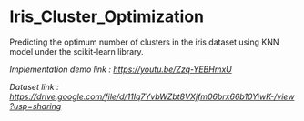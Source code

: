 # Iris_Cluster_Optimization

Predicting the optimum number of clusters in the iris dataset using KNN model under the scikit-learn library.

<i>Implementation demo link : https://youtu.be/Zzq-YEBHmxU</i>

<i>Dataset link : https://drive.google.com/file/d/11Iq7YvbWZbt8VXjfm06brx66b10YiwK-/view?usp=sharing</i>
